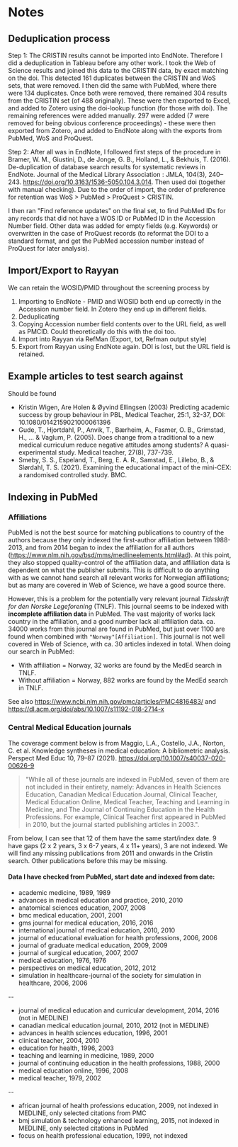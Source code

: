 # Notes

## Deduplication process

Step 1: The CRISTIN results cannot be imported into EndNote. Therefore I did a deduplication in Tableau before any other work. I took the Web of Science results and joined this data to the CRISTIN data, by exact matching on the doi. This detected 161 duplicates between the CRISTIN and WoS sets, that were removed. I then did the same with PubMed, where there were 134 duplicates. Once both were removed, there remained 304 results from the CRISTIN set (of 488 originally). These were then exported to Excel, and added to Zotero using the doi-lookup function (for those with doi). The remaining references were added manually. 297 were added (7 were removed for being obvious conference proceedings) - these were then exported from Zotero, and added to EndNote along with the exports from PubMed, WoS and ProQuest.

Step 2: After all was in EndNote, I followed first steps of the procedure in Bramer, W. M., Giustini, D., de Jonge, G. B., Holland, L., & Bekhuis, T. (2016). De-duplication of database search results for systematic reviews in EndNote. Journal of the Medical Library Association : JMLA, 104(3), 240–243. https://doi.org/10.3163/1536-5050.104.3.014. Then used doi (together with manual checking). Due to the order of import, the order of preference for retention was WoS > PubMed > ProQuest > CRISTIN. 

I then ran "Find reference updates" on the final set, to find PubMed IDs for any records that did not have a WOS ID or PubMed ID in the Accession Number field. Other data was added for empty fields (e.g. Keywords) or overwritten in the case of ProQuest records (to reformat the DOI to a standard format, and get the PubMed accession number instead of ProQuest for later analysis). 

## Import/Export to Rayyan
We can retain the WOSID/PMID throughout the screening process by 
1. Importing to EndNote - PMID and WOSID both end up correctly in the Accession number field. In Zotero they end up in different fields.
2. Deduplicating
3. Copying Accession number field contents over to the URL field, as well as PMCID. Could theoretically do this with the doi too.
4. Import into Rayyan via RefMan (Export, txt, Refman output style)
5. Export from Rayyan using EndNote again. DOI is lost, but the URL field is retained.  

## Example articles to test search against
Should be found
* Kristin Wigen, Are Holen & Øyvind Ellingsen (2003) Predicting academic success by group behaviour in PBL, Medical Teacher, 25:1, 32-37, DOI: 10.1080/0142159021000061396
* Gude, T., Hjortdahl, P., Anvik, T., Bærheim, A., Fasmer, O. B., Grimstad, H., ... & Vaglum, P. (2005). Does change from a traditional to a new medical curriculum reduce negative attitudes among students? A quasi-experimental study. Medical teacher, 27(8), 737-739.
* Smeby, S. S., Espeland, T., Berg, E. A. R., Samstad, E., Lillebo, B., & Slørdahl, T. S. (2021). Examining the educational impact of the mini-CEX: a randomised controlled study. BMC.

## Indexing in PubMed

### Affiliations

PubMed is not the best source for matching publications to country of the authors because they only indexed the first-author affiliation between 1988-2013, and from 2014 began to index the affiliation for all authors (https://www.nlm.nih.gov/bsd/mms/medlineelements.html#ad). At this point, they also stopped quality-control of the affiliation data, and affiliation data is dependent on what the publisher submits. This is difficult to do anything with as we cannot hand search all relevant works for Norwegian affiliations; but as many are covered in Web of Science, we have a good source there. 

However, this is a problem for the potentially very relevant journal *Tidsskrift for den Norske Legeforening* (TNLF). This journal seems to be indexed with **incomplete affiliation data** in PubMed. The vast majority of works lack country in the affiliation, and a good number lack all affiliation data. ca. 34000 works from this journal are found in PubMed, but just over 1100 are found when combined with `"Norway"[Affiliation]`. This journal is not well covered in Web of Science, with ca. 30 articles indexed in total. When doing our search in PubMed:
* With affiliation = Norway, 32 works are found by the MedEd search in TNLF.
* Without affiliation = Norway, 882 works are found by the MedEd search in TNLF.

See also https://www.ncbi.nlm.nih.gov/pmc/articles/PMC4816483/
and https://dl.acm.org/doi/abs/10.1007/s11192-018-2714-x

### Central Medical Education journals
The coverage comment below is from Maggio, L.A., Costello, J.A., Norton, C. et al. Knowledge syntheses in medical education: A bibliometric analysis. Perspect Med Educ 10, 79–87 (2021). https://doi.org/10.1007/s40037-020-00626-9
> "While all of these journals are indexed in PubMed, seven of them are not included in their entirety, namely: 
> Advances in Health Sciences Education, Canadian Medical Education Journal, Clinical Teacher, Medical Education Online, Medical Teacher, Teaching and Learning in Medicine, and The Journal of Continuing Education in the Health Professions. For example, Clinical Teacher first appeared in PubMed in 2010, but the journal started publishing articles in 2003.".

From below, I can see that 12 of them have the same start/index date. 9 have gaps (2 x 2 years, 3 x 6-7 years, 4 x 11+ years), 3 are not indexed. We will find any missing publications from 2011 and onwards in the Cristin search. Other publications before this may be missing.

#### Data I have checked from PubMed, start date and indexed from date:
* academic medicine, 1989, 1989
* advances in medical education and practice, 2010, 2010
* anatomical sciences education, 2007, 2008
* bmc medical education, 2001, 2001
* gms journal for medical education, 2016, 2016
* international journal of medical education, 2010, 2010
* journal of educational evaluation for health professions, 2006, 2006
* journal of graduate medical education, 2009, 2009
* journal of surgical education, 2007, 2007
* medical education, 1976, 1976
* perspectives on medical education, 2012, 2012
* simulation in healthcare-journal of the society for simulation in healthcare, 2006, 2006

--

* journal of medical education and curricular development, 2014, 2016 (not in MEDLINE)
* canadian medical education journal, 2010, 2012 (not in MEDLINE)
* advances in health sciences education, 1996, 2001
* clinical teacher, 2004, 2010
* education for health, 1996, 2003
* teaching and learning in medicine, 1989, 2000
* journal of continuing education in the health professions, 1988, 2000
* medical education online, 1996, 2008
* medical teacher, 1979, 2002

--

* african journal of health professions education, 2009, not indexed in MEDLINE, only selected citations from PMC
* bmj simulation & technology enhanced learning, 2015, not indexed in MEDLINE, only selected citations in PubMed
* focus on health professional education, 1999, not indexed
